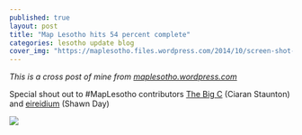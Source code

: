 ```yaml
---
published: true
layout: post
title: "Map Lesotho hits 54 percent complete"
categories: lesotho update blog
cover_img: "https://maplesotho.files.wordpress.com/2014/10/screen-shot-2014-10-15-at-11-59-13.png?w=1352&h=856"
---
```


<div class="alert-box secondary radius">
	<em>This is a cross post of mine from <a href="http://maplesotho.wordpress.com">maplesotho.wordpress.com</a></em>
</div>

Special shout out to #MapLesotho contributors [The Big C](http://tasks.hotosm.org/user/The%20Big%20C) (Ciaran Staunton) and [eireidium](http://tasks.hotosm.org/user/eireidium) (Shawn Day)

![](https://maplesotho.files.wordpress.com/2014/10/screen-shot-2014-10-15-at-11-59-13.png?w=1352&h=856)
